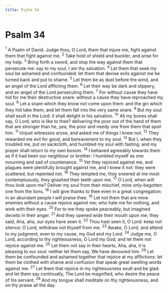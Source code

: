 ```yaml
---
title: Psalm 34
---
```

# Psalm 34

<sup>1</sup> A Psalm of David. Judge thou, O Lord, them that injure me, fight against them that fight against me. <sup>2</sup> Take hold of shield and buckler, and arise for my help. <sup>3</sup> Bring forth a sword, and stop the way against them that persecute me: say to my soul, I am thy salvation. <sup>4</sup> Let them that seek my soul be ashamed and confounded: let them that devise evils against me be turned back and put to shame. <sup>5</sup> Let them be as dust before the wind, and an angel of the Lord afflicting them. <sup>6</sup> Let their way be dark and slippery, and an angel of the Lord persecuting them. <sup>7</sup> For without cause they have hid for me their destructive snare: without a cause they have reproached my soul. <sup>8</sup> Let a snare which they know not come upon them: and the gin which they hid take them; and let them fall into the very same snare. <sup>9</sup> But my soul shall exult in the Lord: it shall delight in his salvation. <sup>10</sup> All my bones shall say, O Lord, who is like to thee? delivering the poor out of the hand of them that are stronger than he, yea, the poor and needy one from them that spoil him. <sup>11</sup> Unjust witnesses arose, and asked me of things I knew not. <sup>12</sup> They rewarded me evil for good, and bereavement to my soul. <sup>13</sup> But I, when they troubled me, put on sackcloth, and humbled my soul with fasting: and my prayer shall return to my own bosom. <sup>14</sup> I behaved agreeably towards them as if it had been our neighbour or brother: I humbled myself as one mourning and sad of countenance. <sup>15</sup> Yet they rejoiced against me, and plagues were plentifully brought against me, and I knew it not: they were scattered, but repented not. <sup>16</sup> They tempted me, they sneered at me most contemptuously, they gnashed their teeth upon me. <sup>17</sup> O Lord, when wilt thou look upon me? Deliver my soul from their mischief, mine only-begotten one from the lions. <sup>18</sup> I will give thanks to thee even in a great congregation: in an abundant people I will praise thee. <sup>19</sup> Let not them that are mine enemies without a cause rejoice against me; who hate me for nothing, and wink with their eyes. <sup>20</sup> For to me they spoke peaceably, but imagined deceits in their anger. <sup>21</sup> And they opened wide their mouth upon me; they said, Aha, aha, our eyes have seen it. <sup>22</sup> Thou hast seen it, O Lord: keep not silence: O Lord, withdraw not thyself from me. <sup>23</sup> Awake, O Lord, and attend to my judgment, even to my cause, my God and my Lord. <sup>24</sup> Judge me, O Lord, according to thy righteousness, O Lord my God; and let them not rejoice against me. <sup>25</sup> Let them not say in their hearts, Aha, aha, it is pleasing to our soul: neither let them say, We have devoured him. <sup>26</sup> Let them be confounded and ashamed together that rejoice at my afflictions: let them be clothed with shame and confusion that speak great swelling words against me. <sup>27</sup> Let them that rejoice in my righteousness exult and be glad: and let them say continually, The Lord be magnified, who desire the peace of his servant. <sup>28</sup> And my tongue shall meditate on thy righteousness, and on thy praise all the day. 